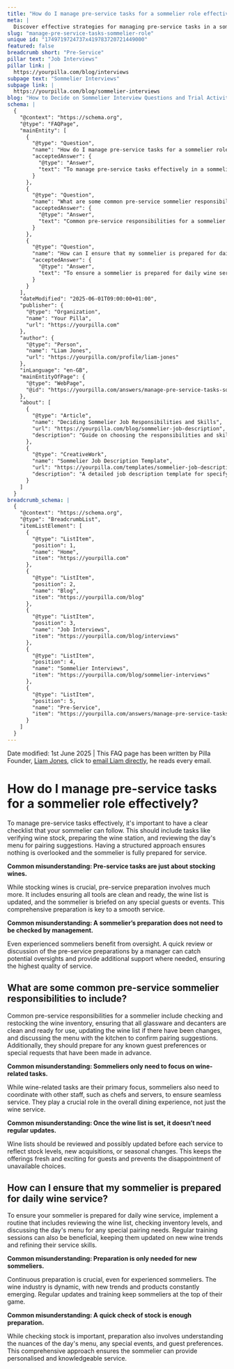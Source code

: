 ```yaml
---
title: "How do I manage pre-service tasks for a sommelier role effectively?"
meta: |
  Discover effective strategies for managing pre-service tasks in a sommelier role, including creating checklists and understanding common misconceptions.
slug: "manage-pre-service-tasks-sommelier-role"
unique id: "1749719724737x419783720721449000"
featured: false
breadcrumb short: "Pre-Service"
pillar text: "Job Interviews"
pillar link: |
  https://yourpilla.com/blog/interviews
subpage text: "Sommelier Interviews"
subpage link: |
  https://yourpilla.com/blog/sommelier-interviews
blog: "How to Decide on Sommelier Interview Questions and Trial Activities"
schema: |
  {
    "@context": "https://schema.org",
    "@type": "FAQPage",
    "mainEntity": [
      {
        "@type": "Question",
        "name": "How do I manage pre-service tasks for a sommelier role effectively?",
        "acceptedAnswer": {
          "@type": "Answer",
          "text": "To manage pre-service tasks effectively in a sommelier role, use a clear checklist that includes verifying wine stock, preparing the wine station, and reviewing the day's menu for pairing suggestions. This approach ensures thorough preparation and readiness for service. Moreover, managing pre-service tasks involves more than stocking wines; it includes essential activities like ensuring all tools are clean and ready, updating the wine list, and briefing the sommelier on special guests or events."
        }
      },
      {
        "@type": "Question",
        "name": "What are some common pre-service sommelier responsibilities to include?",
        "acceptedAnswer": {
          "@type": "Answer",
          "text": "Common pre-service responsibilities for a sommelier include checking and restocking the wine inventory, ensuring cleanliness of all glassware and decanters, updating the wine list, and coordinating with the kitchen to confirm pairing suggestions. Sommeliers must also prepare for any known guest preferences or special requests in advance and coordinate with other staff to ensure seamless service."
        }
      },
      {
        "@type": "Question",
        "name": "How can I ensure that my sommelier is prepared for daily wine service?",
        "acceptedAnswer": {
          "@type": "Answer",
          "text": "To ensure a sommelier is prepared for daily wine service, implement a routine that includes reviewing the wine list, checking inventory levels, and discussing the day's menu for any special pairing needs. Regular training sessions should be conducted to update sommeliers on new wine trends and refine their service skills, ensuring they are well-prepared to offer personalised and knowledgeable service to your guests."
        }
      }
    ],
    "dateModified": "2025-06-01T09:00:00+01:00",
    "publisher": {
      "@type": "Organization",
      "name": "Your Pilla",
      "url": "https://yourpilla.com"
    },
    "author": {
      "@type": "Person",
      "name": "Liam Jones",
      "url": "https://yourpilla.com/profile/liam-jones"
    },
    "inLanguage": "en-GB",
    "mainEntityOfPage": {
      "@type": "WebPage",
      "@id": "https://yourpilla.com/answers/manage-pre-service-tasks-sommelier-role"
    },
    "about": [
      {
        "@type": "Article",
        "name": "Deciding Sommelier Job Responsibilities and Skills",
        "url": "https://yourpilla.com/blog/sommelier-job-description",
        "description": "Guide on choosing the responsibilities and skills required for a sommelier role."
      },
      {
        "@type": "CreativeWork",
        "name": "Sommelier Job Description Template",
        "url": "https://yourpilla.com/templates/sommelier-job-description",
        "description": "A detailed job description template for specifying the roles, responsibilities, and skills needed for a sommelier position in hospitality."
      }
    ]
  }
breadcrumb_schema: |
  {
    "@context": "https://schema.org",
    "@type": "BreadcrumbList",
    "itemListElement": [
      {
        "@type": "ListItem",
        "position": 1,
        "name": "Home",
        "item": "https://yourpilla.com"
      },
      {
        "@type": "ListItem",
        "position": 2,
        "name": "Blog",
        "item": "https://yourpilla.com/blog"
      },
      {
        "@type": "ListItem",
        "position": 3,
        "name": "Job Interviews",
        "item": "https://yourpilla.com/blog/interviews"
      },
      {
        "@type": "ListItem",
        "position": 4,
        "name": "Sommelier Interviews",
        "item": "https://yourpilla.com/blog/sommelier-interviews"
      },
      {
        "@type": "ListItem",
        "position": 5,
        "name": "Pre-Service",
        "item": "https://yourpilla.com/answers/manage-pre-service-tasks-sommelier-role"
      }
    ]
  }
---
```


Date modified: 1st June 2025 | This FAQ page has been written by Pilla Founder, [Liam Jones](https://yourpilla.com/profile/liam-jones), click to [email Liam directly](https://mailto:liam@yourpilla.com), he reads every email.

# How do I manage pre-service tasks for a sommelier role effectively?

To manage pre-service tasks effectively, it's important to have a clear checklist that your sommelier can follow. This should include tasks like verifying wine stock, preparing the wine station, and reviewing the day's menu for pairing suggestions. Having a structured approach ensures nothing is overlooked and the sommelier is fully prepared for service.

**Common misunderstanding: Pre-service tasks are just about stocking wines.**

While stocking wines is crucial, pre-service preparation involves much more. It includes ensuring all tools are clean and ready, the wine list is updated, and the sommelier is briefed on any special guests or events. This comprehensive preparation is key to a smooth service.

**Common misunderstanding: A sommelier’s preparation does not need to be checked by management.**

Even experienced sommeliers benefit from oversight. A quick review or discussion of the pre-service preparations by a manager can catch potential oversights and provide additional support where needed, ensuring the highest quality of service.

## What are some common pre-service sommelier responsibilities to include?

Common pre-service responsibilities for a sommelier include checking and restocking the wine inventory, ensuring that all glassware and decanters are clean and ready for use, updating the wine list if there have been changes, and discussing the menu with the kitchen to confirm pairing suggestions. Additionally, they should prepare for any known guest preferences or special requests that have been made in advance.

**Common misunderstanding: Sommeliers only need to focus on wine-related tasks.**

While wine-related tasks are their primary focus, sommeliers also need to coordinate with other staff, such as chefs and servers, to ensure seamless service. They play a crucial role in the overall dining experience, not just the wine service.

**Common misunderstanding: Once the wine list is set, it doesn’t need regular updates.**

Wine lists should be reviewed and possibly updated before each service to reflect stock levels, new acquisitions, or seasonal changes. This keeps the offerings fresh and exciting for guests and prevents the disappointment of unavailable choices.

## How can I ensure that my sommelier is prepared for daily wine service?

To ensure your sommelier is prepared for daily wine service, implement a routine that includes reviewing the wine list, checking inventory levels, and discussing the day's menu for any special pairing needs. Regular training sessions can also be beneficial, keeping them updated on new wine trends and refining their service skills.

**Common misunderstanding: Preparation is only needed for new sommeliers.**

Continuous preparation is crucial, even for experienced sommeliers. The wine industry is dynamic, with new trends and products constantly emerging. Regular updates and training keep sommeliers at the top of their game.

**Common misunderstanding: A quick check of stock is enough preparation.**

While checking stock is important, preparation also involves understanding the nuances of the day's menu, any special events, and guest preferences. This comprehensive approach ensures the sommelier can provide personalised and knowledgeable service.
